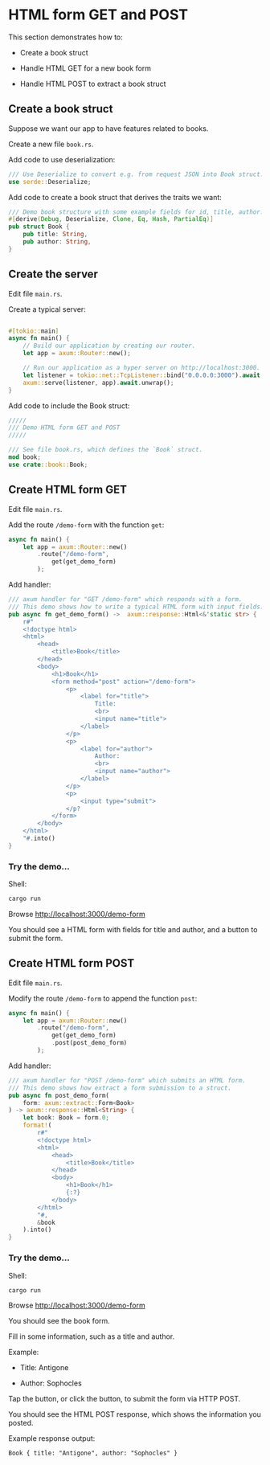 # HTML form GET and POST

This section demonstrates how to:

* Create a book struct

* Handle HTML GET for a new book form

* Handle HTML POST to extract a book struct


## Create a book struct

Suppose we want our app to have features related to books.

Create a new file `book.rs`.

Add code to use deserialization:

```rust
/// Use Deserialize to convert e.g. from request JSON into Book struct.
use serde::Deserialize;
```

Add code to create a book struct that derives the traits we want:

```rust
/// Demo book structure with some example fields for id, title, author.
#[derive(Debug, Deserialize, Clone, Eq, Hash, PartialEq)]
pub struct Book {
    pub title: String,
    pub author: String,
}
```


## Create the server


Edit file `main.rs`.

Create a typical server:

```rust

#[tokio::main]
async fn main() {
    // Build our application by creating our router.
    let app = axum::Router::new();

    // Run our application as a hyper server on http://localhost:3000.
    let listener = tokio::net::TcpListener::bind("0.0.0.0:3000").await.unwrap();
    axum::serve(listener, app).await.unwrap();
}
```

Add code to include the Book struct:

```rust
/////
/// Demo HTML form GET and POST
/////

/// See file book.rs, which defines the `Book` struct.
mod book;
use crate::book::Book;
```


## Create HTML form GET

Edit file `main.rs`.

Add the route `/demo-form` with the function `get`:

```rust
async fn main() {
    let app = axum::Router::new()
        .route("/demo-form",
            get(get_demo_form)
        );
```

Add handler:

```rust
/// axum handler for "GET /demo-form" which responds with a form.
/// This demo shows how to write a typical HTML form with input fields.
pub async fn get_demo_form() ->  axum::response::Html<&'static str> {
    r#"
    <!doctype html>
    <html>
        <head>
            <title>Book</title>
        </head>
        <body>
            <h1>Book</h1>
            <form method="post" action="/demo-form">
                <p>
                    <label for="title">
                        Title:
                        <br>
                        <input name="title">
                    </label>
                </p>
                <p>
                    <label for="author">
                        Author:
                        <br>
                        <input name="author">
                    </label>
                </p>
                <p>
                    <input type="submit">
                </p?
            </form>
        </body>
    </html>
    "#.into()
}
```


### Try the demo…

Shell:

```sh
cargo run
```

Browse <http://localhost:3000/demo-form>

You should see a HTML form with fields for title and author, and a button to submit the form.


## Create HTML form POST

Edit file `main.rs`.

Modify the route `/demo-form` to append the function `post`:

```rust
async fn main() {
    let app = axum::Router::new()
        .route("/demo-form",
            get(get_demo_form)
            .post(post_demo_form)
        );
```

Add handler:

```rust
/// axum handler for "POST /demo-form" which submits an HTML form.
/// This demo shows how extract a form submission to a struct.
pub async fn post_demo_form(
    form: axum::extract::Form<Book>
) -> axum::response::Html<String> {
    let book: Book = form.0;
    format!(
        r#"
        <!doctype html>
        <html>
            <head>
                <title>Book</title>
            </head>
            <body>
                <h1>Book</h1>
                {:?}
            </body>
        </html>
        "#,
        &book
    ).into()
}
```


### Try the demo…

Shell:

```sh
cargo run
```

Browse <http://localhost:3000/demo-form>

You should see the book form. 

Fill in some information, such as a title and author. 

Example:

  * Title: Antigone

  * Author: Sophocles

Tap the button, or click the button, to submit the form via HTTP POST.

You should see the HTML POST response, which shows the information you posted.

Example response output:

```txt
Book { title: "Antigone", author: "Sophocles" } 
```
